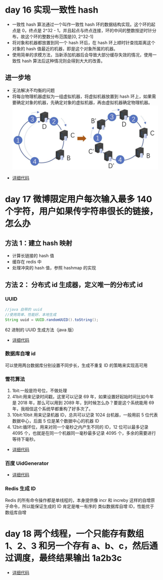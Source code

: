 # day 16 实现一致性 hash

- 一致性 hash 算法通过一个叫作一致性 hash 环的数据结构实现。这个环的起点是 0，终点是 2^32 - 1，并且起点与终点连接，环的中间的整数按逆时针分布，故这个环的整数分布范围是[0, 2^32-1]
- 将对象和机器都放置到同一个 hash 环后，在 hash 环上顺时针查找距离这个对象的 hash 值最近的机器，即是这个对象所属的机器。
- 使用简单的求模方法，当新添加机器后会导致大部分缓存失效的情况，使用一致性 hash 算法后这种情况则会得到大大的改善。

## 进一步地

- 无法解决不均衡的问题
- 将每台物理机器虚拟为一组虚拟机器，将虚拟机器放置到 hash 环上，如果需要确定对象的机器，先确定对象的虚拟机器，再由虚拟机器确定物理机器。
  ![Image text](https://raw.githubusercontent.com/laniakea001/java-day-learn/master/src/main/resources/static/readMeImage/一致性hash算法.jpg)

* [详细代码](https://github.com/laniakea001/java-day-learn/tree/master/src/main/java/com/hjj/daylearn/javadaylearn/day16_hash)

# day 17 微博限定用户每次输入最多 140 个字符，用户如果传字符串很长的链接，怎么办

## 方法 1：建立 hash 映射

- 计算长链接的 hash 值
- 缓存在 redis 中
- 处理冲突的 hash 值，参照 hashmap 的实现

## 方法 2： 分布式 id 生成器，定义唯一的分布式 id

### UUID

```java
//java 自带的 uuid
//使用简单、性能好、本地生成
String uuid = UUID.randomUUID().toString();
```

62 进制的 UUID 生成方法（java 版）

- [详细代码](https://github.com/laniakea001/java-day-learn/tree/master/src/main/java/com/hjj/daylearn/javadaylearn/day17_uuid)

### 数据库自增 id

可以使用两台数据库分别设置不同步长，生成不重复 ID 的策略来实现高可用

### 雪花算法

1. 1bit:一般是符号位，不做处理
2. 41bit:用来记录时间戳，这里可以记录 69 年，如果设置好起始时间比如今年是 2018 年，那么可以用到 2089 年，到时候怎么办？要是这个系统能用 69 年，我相信这个系统早都重构了好多次了。
3. 10bit:10bit 用来记录机器 ID，总共可以记录 1024 台机器，一般用前 5 位代表数据中心，后面 5 位是某个数据中心的机器 ID
4. 12bit:循环位，用来对同一个毫秒之内产生不同的 ID，12 位可以最多记录 4095 个，也就是在同一个机器同一毫秒最多记录 4095 个，多余的需要进行等待下毫秒。

- [详细代码](https://github.com/laniakea001/java-day-learn/tree/master/src/main/java/com/hjj/daylearn/javadaylearn/day17_uuid)

### 百度 UidGenerator

- [详细代码](https://github.com/baidu/uid-generator)

### Redis 生成 ID

Redis 的所有命令操作都是单线程的，本身提供像 incr 和 increby 这样的自增原子命令，所以能保证生成的 ID 肯定是唯一有序的
类似数据库自增 ID，性能优于数组库自增

# day 18 两个线程，一个只能存有数组 1、2、3 和另一个存有 a、b、c，然后通过调度，最终结果输出 1a2b3c

- [详细代码](https://github.com/laniakea001/java-day-learn/tree/master/src/main/java/com/hjj/daylearn/javadaylearn/day18_thread)
